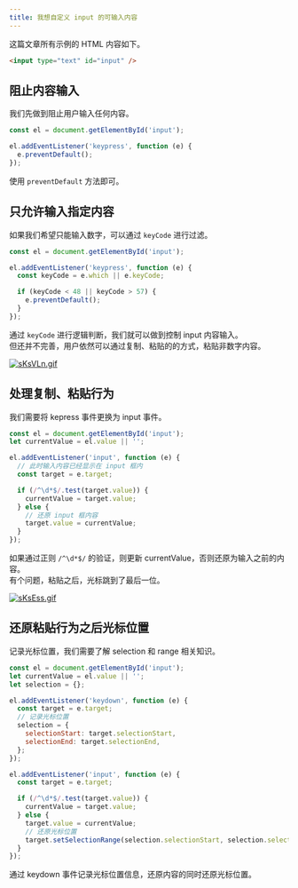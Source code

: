 ```yaml
---
title: 我想自定义 input 的可输入内容
---
```


这篇文章所有示例的 HTML 内容如下。

```html
<input type="text" id="input" />
```

## 阻止内容输入

我们先做到阻止用户输入任何内容。

```js
const el = document.getElementById('input');

el.addEventListener('keypress', function (e) {
  e.preventDefault();
});
```

使用 `preventDefault` 方法即可。

## 只允许输入指定内容

如果我们希望只能输入数字，可以通过 `keyCode` 进行过滤。

```js
const el = document.getElementById('input');

el.addEventListener('keypress', function (e) {
  const keyCode = e.which || e.keyCode;

  if (keyCode < 48 || keyCode > 57) {
    e.preventDefault();
  }
});
```

通过 `keyCode` 进行逻辑判断，我们就可以做到控制 input 内容输入。  
但还并不完善，用户依然可以通过复制、粘贴的的方式，粘贴非数字内容。

[![sKsVLn.gif](https://s3.ax1x.com/2021/01/08/sKsVLn.gif)](https://imgchr.com/i/sKsVLn)

## 处理复制、粘贴行为

我们需要将 kepress 事件更换为 input 事件。

```js
const el = document.getElementById('input');
let currentValue = el.value || '';

el.addEventListener('input', function (e) {
  // 此时输入内容已经显示在 input 框内
  const target = e.target;

  if (/^\d*$/.test(target.value)) {
    currentValue = target.value;
  } else {
    // 还原 input 框内容
    target.value = currentValue;
  }
});
```

如果通过正则 `/^\d*$/` 的验证，则更新 currentValue，否则还原为输入之前的内容。  
有个问题，粘贴之后，光标跳到了最后一位。

[![sKsEss.gif](https://s3.ax1x.com/2021/01/08/sKsEss.gif)](https://imgchr.com/i/sKsEss)

## 还原粘贴行为之后光标位置

记录光标位置，我们需要了解 selection 和 range 相关知识。

```js
const el = document.getElementById('input');
let currentValue = el.value || '';
let selection = {};

el.addEventListener('keydown', function (e) {
  const target = e.target;
  // 记录光标位置
  selection = {
    selectionStart: target.selectionStart,
    selectionEnd: target.selectionEnd,
  };
});

el.addEventListener('input', function (e) {
  const target = e.target;

  if (/^\d*$/.test(target.value)) {
    currentValue = target.value;
  } else {
    target.value = currentValue;
    // 还原光标位置
    target.setSelectionRange(selection.selectionStart, selection.selectionEnd);
  }
});
```

通过 keydown 事件记录光标位置信息，还原内容的同时还原光标位置。
